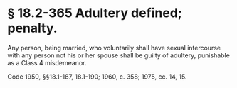 # § 18.2-365 Adultery defined; penalty.

<p>Any person, being married, who voluntarily shall have sexual intercourse with any person not his or her spouse shall be guilty of adultery, punishable as a Class 4 misdemeanor.</p><p>Code 1950, §§18.1-187, 18.1-190; 1960, c. 358; 1975, cc. 14, 15.</p>